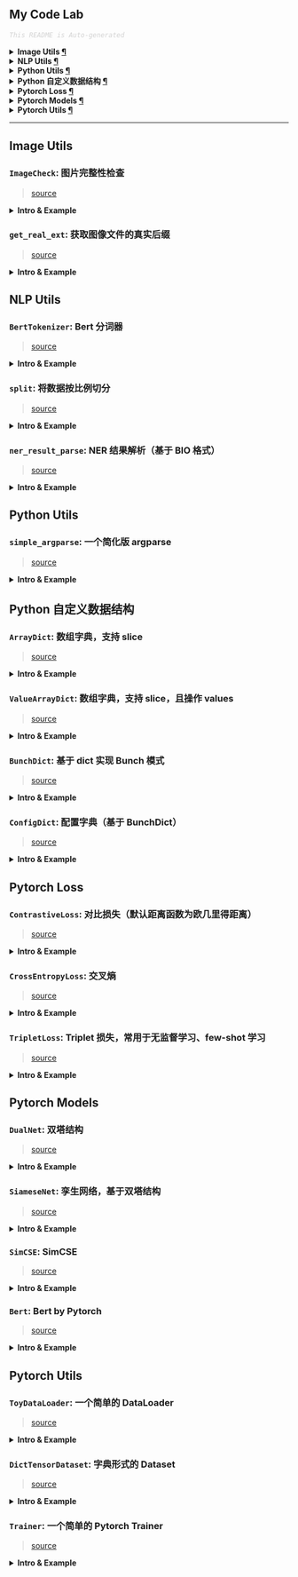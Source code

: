 My Code Lab
---

<font color="LightGrey"><i> `This README is Auto-generated` </i></font>

<details><summary><b> Image Utils <a href="#image-utils">¶</a></b></summary>

- [`ImageCheck`: 图片完整性检查](#imagecheck-图片完整性检查)
- [`get_real_ext`: 获取图像文件的真实后缀](#get_real_ext-获取图像文件的真实后缀)

</details>

<details><summary><b> NLP Utils <a href="#nlp-utils">¶</a></b></summary>

- [`BertTokenizer`: Bert 分词器](#berttokenizer-bert-分词器)
- [`split`: 将数据按比例切分](#split-将数据按比例切分)
- [`ner_result_parse`: NER 结果解析（基于 BIO 格式）](#ner_result_parse-ner-结果解析基于-bio-格式)

</details>

<details><summary><b> Python Utils <a href="#python-utils">¶</a></b></summary>

- [`simple_argparse`: 一个简化版 argparse](#simple_argparse-一个简化版-argparse)

</details>

<details><summary><b> Python 自定义数据结构 <a href="#python-自定义数据结构">¶</a></b></summary>

- [`ArrayDict`: 数组字典，支持 slice](#arraydict-数组字典支持-slice)
- [`ValueArrayDict`: 数组字典，支持 slice，且操作 values](#valuearraydict-数组字典支持-slice且操作-values)
- [`BunchDict`: 基于 dict 实现 Bunch 模式](#bunchdict-基于-dict-实现-bunch-模式)
- [`ConfigDict`: 配置字典（基于 BunchDict）](#configdict-配置字典基于-bunchdict)

</details>

<details><summary><b> Pytorch Loss <a href="#pytorch-loss">¶</a></b></summary>

- [`ContrastiveLoss`: 对比损失（默认距离函数为欧几里得距离）](#contrastiveloss-对比损失默认距离函数为欧几里得距离)
- [`CrossEntropyLoss`: 交叉熵](#crossentropyloss-交叉熵)
- [`TripletLoss`: Triplet 损失，常用于无监督学习、few-shot 学习](#tripletloss-triplet-损失常用于无监督学习few-shot-学习)

</details>

<details><summary><b> Pytorch Models <a href="#pytorch-models">¶</a></b></summary>

- [`DualNet`: 双塔结构](#dualnet-双塔结构)
- [`SiameseNet`: 孪生网络，基于双塔结构](#siamesenet-孪生网络基于双塔结构)
- [`SimCSE`: SimCSE](#simcse-simcse)
- [`Bert`: Bert by Pytorch](#bert-bert-by-pytorch)

</details>

<details><summary><b> Pytorch Utils <a href="#pytorch-utils">¶</a></b></summary>

- [`ToyDataLoader`: 一个简单的 DataLoader](#toydataloader-一个简单的-dataloader)
- [`DictTensorDataset`: 字典形式的 Dataset](#dicttensordataset-字典形式的-dataset)
- [`Trainer`: 一个简单的 Pytorch Trainer](#trainer-一个简单的-pytorch-trainer)

</details>

---

## Image Utils

### `ImageCheck`: 图片完整性检查
> [source](my/vision/image_check.py#L21)

<details><summary><b> Intro & Example </b></summary>

```python
图片完整性检查

Examples:
    >>> img = r'./_test_data/pok.jpg'
    >>> ImageCheck.is_complete(img)

```

</details>


### `get_real_ext`: 获取图像文件的真实后缀
> [source](my/vision/image_utils.py#L21)

<details><summary><b> Intro & Example </b></summary>

```python
获取图像文件的真实后缀
如果不是图片，返回后缀为 None
该方法不能判断图片是否完整

Args:
    image_path:
    return_is_same: 是否返回 `is_same`

Returns:
    ext_real, is_same
    真实后缀，真实后缀与当前后缀是否相同
    如果当前文件不是图片，则 ext_real 为 None
```

</details>


## NLP Utils

### `BertTokenizer`: Bert 分词器
> [source](my/nlp/bert_tokenizer.py#L233)

<details><summary><b> Intro & Example </b></summary>

```python
Bert 分词器

Examples:
    >>> text = '我爱python，我爱编程；I love python, I like programming. Some unkword'

    # WordPiece 切分
    >>> tokens = tokenizer.tokenize(text)
    >>> assert [tokens[2], tokens[-2], tokens[-7]] == ['python', '##nk', 'program']

    # 模型输入
    >>> token_ids, segment_ids, masks = tokenizer.encode(text)
    >>> assert token_ids[:6] == [101, 2769, 4263, 9030, 8024, 2769]
    >>> assert segment_ids == [0] * len(token_ids)

    # 句对模式
    >>> txt1 = '我爱python'
    >>> txt2 = '我爱编程'
    >>> token_ids, segment_ids, masks = tokenizer.encode(txt1, txt2)
    >>> assert token_ids == [101, 2769, 4263, 9030, 102, 2769, 4263, 5356, 4923, 102]
    >>> assert segment_ids == [0, 0, 0, 0, 0, 1, 1, 1, 1, 1]

```

</details>


### `split`: 将数据按比例切分
> [source](my/nlp/data_utils.py#L61)

<details><summary><b> Intro & Example </b></summary>

```python
将数据按比例切分

Args:
    *arrays:
    split_size: 切分比例，采用向上取整：ceil(6*0.3) = 2
    random_seed: 随机数种子
    shuffle: 是否打乱

Examples:
    >>> data = [[0, 1, 2, 3, 4, 5, 6, 7], [0, 1, 2, 3, 4, 5, 6, 7], [0, 1, 2, 3, 4, 5, 6, 7]]
    >>> xt, xv = split(*data, split_size=0.3, shuffle=False)
    >>> xt
    [[0, 1, 2, 3, 4], [0, 1, 2, 3, 4], [0, 1, 2, 3, 4]]
    >>> xv
    [[5, 6, 7], [5, 6, 7], [5, 6, 7]]
    
Returns:
    x_train, x_val =  split(x)
    (a_train, b_train, c_train), (a_val, b_train, c_train) = split(a, b, c)
```

</details>


### `ner_result_parse`: NER 结果解析（基于 BIO 格式）
> [source](my/nlp/ner_utils.py#L22)

<details><summary><b> Intro & Example </b></summary>

```python
NER 结果解析（基于 BIO 格式）

Examples:
    >>> _label_id2name = {0: 'O', 1: 'B-PER', 2: 'I-PER', 3: 'B-LOC', 4: 'I-LOC'}
    >>> _tokens = list('你知道小明生活在北京吗？')
    >>> _labels = list(map(int, '000120003400'))
    >>> ner_result_parse(_tokens, _labels, _label_id2name)
    [['PER', '小明', (3, 4)], ['LOC', '北京', (8, 9)]]

    >>> _tokens = list('小明生活在北京')  # 测试头尾是否正常
    >>> _labels = list(map(int, '1200034'))
    >>> ner_result_parse(_tokens, _labels, label_id2name=_label_id2name)
    [['PER', '小明', (0, 1)], ['LOC', '北京', (5, 6)]]

    >>> _tokens = list('明生活在北京')  # 明: I-PER
    >>> _labels = list(map(int, '200034'))
    >>> ner_result_parse(_tokens, _labels, label_id2name=_label_id2name)
    [['LOC', '北京', (4, 5)]]

    >>> _tokens = list('小明生活在北')
    >>> _labels = list(map(int, '120003'))  # 北: B-LOC
    >>> ner_result_parse(_tokens, _labels, label_id2name=_label_id2name)
    [['PER', '小明', (0, 1)], ['LOC', '北', (5, 5)]]

Args:
    tokens:
    labels:
    token_id2name:
    label_id2name:

Returns:
    example: [['小明', 'PER', (3, 4)], ['北京', 'LOC', (8, 9)]]
```

</details>


## Python Utils

### `simple_argparse`: 一个简化版 argparse
> [source](my/python/custom/simple_argparse.py#L25)

<details><summary><b> Intro & Example </b></summary>

```python
一个简化版 argparse

不需要预先设置字段，严格按照 `--a A` 一组的方式自动提取，
    其中 A 部分会调用 eval()，某种程度上比自带的 argparse 更强大

Examples:
    >>> from my.python.custom import ConfigDict, simple_argparse
    >>> sys.argv = ['xxx.py', '--a', 'A', '--b', '1', '--c', '3.14', '--d', '[1,2]', '--e', '"[1,2]"']
    >>> simple_argparse()
    {'a': 'A', 'b': 1, 'c': 3.14, 'd': [1, 2], 'e': '[1,2]'}
    >>> _args = ConfigDict(x=1, b=20)
    >>> simple_argparse(_args)
    {'x': 1, 'b': 1, 'a': 'A', 'c': 3.14, 'd': [1, 2], 'e': '[1,2]'}
    >>> sys.argv = ['xxx.py']
    >>> simple_argparse(_args)
    {'x': 1, 'b': 1, 'a': 'A', 'c': 3.14, 'd': [1, 2], 'e': '[1,2]'}
    >>> sys.argv = ['xxx.py', '-a', 'A']
    >>> simple_argparse()
    Traceback (most recent call last):
        ...
    AssertionError: `-a` should starts with "--"

```

</details>


## Python 自定义数据结构

### `ArrayDict`: 数组字典，支持 slice
> [source](my/python/custom/special_dict.py#L39)

<details><summary><b> Intro & Example </b></summary>

```python
数组字典，支持 slice

Examples:
    >>> d = ArrayDict(a=1, b=2)
    >>> d
    ArrayDict([('a', 1), ('b', 2)])
    >>> d['a']
    1
    >>> d[1]
    ArrayDict([('b', 2)])
    >>> d['c'] = 3
    >>> d[0] = 100
    Traceback (most recent call last):
        ...
    TypeError: ArrayDict cannot use `int` as key.
    >>> d[1: 3]
    ArrayDict([('b', 2), ('c', 3)])
    >>> print(*d)
    a b c
    >>> d.setdefault('d', 4)
    4
    >>> print(d)
    ArrayDict([('a', 1), ('b', 2), ('c', 3), ('d', 4)])
    >>> d.pop('a')
    1
    >>> d.update({'b': 20, 'c': 30})
    >>> def f(**d): print(d)
    >>> f(**d)
    {'b': 20, 'c': 30, 'd': 4}

```

</details>


### `ValueArrayDict`: 数组字典，支持 slice，且操作 values
> [source](my/python/custom/special_dict.py#L100)

<details><summary><b> Intro & Example </b></summary>

```python
数组字典，支持 slice，且操作 values

Examples:
    >>> d = ValueArrayDict(a=1, b=2)
    >>> d
    ValueArrayDict([('a', 1), ('b', 2)])
    >>> assert d[1] == 2
    >>> d['c'] = 3
    >>> assert d[2] == 3
    >>> d[1:]
    (2, 3)
    >>> print(*d)  # 注意打印的是 values
    1 2 3
    >>> del d['a']
    >>> d.update({'a':10, 'b': 20})
    >>> d
    ValueArrayDict([('b', 20), ('c', 3), ('a', 10)])

```

</details>


### `BunchDict`: 基于 dict 实现 Bunch 模式
> [source](my/python/custom/special_dict.py#L166)

<details><summary><b> Intro & Example </b></summary>

```python
基于 dict 实现 Bunch 模式

行为上类似于 argparse.Namespace，但可以使用 dict 的方法，更通用

Examples:
    >>> c = BunchDict(a=1, b=2)
    >>> c
    {'a': 1, 'b': 2}
    >>> c.c = 3
    >>> c
    {'a': 1, 'b': 2, 'c': 3}
    >>> dir(c)
    ['a', 'b', 'c']
    >>> assert 'a' in c
    >>> del c.a
    >>> assert 'a' not in c

    >>> x = BunchDict(d=4, e=c)
    >>> x
    {'d': 4, 'e': {'b': 2, 'c': 3}}
    >>> z = {'d': 4, 'e': {'a': 1, 'b': 2, 'c': 3}}
    >>> y = BunchDict.from_dict(z)
    >>> y
    {'d': 4, 'e': {'a': 1, 'b': 2, 'c': 3}}

References:
    - bunch（pip install bunch）
```

</details>


### `ConfigDict`: 配置字典（基于 BunchDict）
> [source](my/python/custom/special_dict.py#L248)

<details><summary><b> Intro & Example </b></summary>

```python
配置字典（基于 BunchDict）

在 BunchDict 基础上添加了 save/load 等操作。

Examples:
    # _TestConfig 继承自 BaseConfig，并对配置项设置默认值
    >>> class _TestConfig(ConfigDict):
    ...     def __init__(self, **config_items):
    ...         from datetime import datetime
    ...         self.a = 1
    ...         self.b = datetime(2012, 1, 1)  # 注意是一个特殊对象，默认 json 是不支持的
    ...         super(_TestConfig, self).__init__(**config_items)

    >>> args = _TestConfig()
    >>> assert args.a == 1  # 默认值
    >>> args.a = 10  # 修改值
    >>> assert args.a == 10  # 自定义值

    >>> args = _TestConfig(a=10)  # 创建时修改
    >>> assert args.a == 10

    # 添加默认中不存的配置项
    >>> args.c = 3  # 默认中没有的配置项（不推荐，建议都定义在继承类中，并设置默认值）
    >>> assert args.c == 3
    >>> print(args)  # 注意 'b' 保存成了特殊形式
    _TestConfig: {
        "a": 10,
        "b": "datetime.datetime(2012, 1, 1, 0, 0)__@AnyEncoder@__gASVKgAAAAAAAACMCGRhdGV0aW1llIwIZGF0ZXRpbWWUk5RDCgfcAQEAAAAAAACUhZRSlC4=",
        "c": 3
    }

    # 保存配置到文件
    >>> fp = r'./-test/test_save_config.json'
    >>> os.makedirs(os.path.dirname(fp), exist_ok=True)
    >>> args.save(fp)  # 保存
    >>> x = _TestConfig.load(fp)  # 重新加载
    >>> assert x.dict == args.dict
    >>> _ = os.system('rm -rf ./-test')

```

</details>


## Pytorch Loss

### `ContrastiveLoss`: 对比损失（默认距离函数为欧几里得距离）
> [source](my/pytorch/loss/contrastive.py#L49)

<details><summary><b> Intro & Example </b></summary>

```python
对比损失（默认距离函数为欧几里得距离）
```

</details>


### `CrossEntropyLoss`: 交叉熵
> [source](my/pytorch/loss/cross_entropy.py#L214)

<details><summary><b> Intro & Example </b></summary>

```python
交叉熵

TODO: 实现 weighted、smooth

Examples:
    >>> logits = torch.rand(5, 5)
    >>> labels = torch.arange(5)
    >>> probs = torch.softmax(logits, dim=-1)
    >>> onehot_labels = F.one_hot(labels)
    >>> my_ce = CrossEntropyLoss(reduction='none', onehot_label=True)
    >>> ce = nn.CrossEntropyLoss(reduction='none')
    >>> assert torch.allclose(my_ce(probs, onehot_labels), ce(logits, labels), atol=1e-5)

```

</details>


### `TripletLoss`: Triplet 损失，常用于无监督学习、few-shot 学习
> [source](my/pytorch/loss/triplet.py#L77)

<details><summary><b> Intro & Example </b></summary>

```python
Triplet 损失，常用于无监督学习、few-shot 学习

Examples:
    >>> anchor = torch.randn(100, 128)
    >>> positive = torch.randn(100, 128)
    >>> negative = torch.randn(100, 128)

    # my_tl 默认 euclidean_distance_nosqrt
    >>> tl = TripletLoss(margin=2., reduction='none')
    >>> tld = nn.TripletMarginWithDistanceLoss(distance_function=euclidean_distance_nosqrt,
    ...                                        margin=2., reduction='none')
    >>> assert torch.allclose(tl(anchor, positive, negative), tld(anchor, positive, negative), atol=1e-5)

    # 自定义距离函数
    >>> from my.pytorch.backend.distance_fn import cosine_distance
    >>> my_tl = TripletLoss(distance_fn=cosine_distance, margin=0.5, reduction='none')
    >>> tl = nn.TripletMarginWithDistanceLoss(distance_function=cosine_distance, margin=0.5, reduction='none')
    >>> assert torch.allclose(my_tl(anchor, positive, negative), tl(anchor, positive, negative), atol=1e-5)

```

</details>


## Pytorch Models

### `DualNet`: 双塔结构
> [source](my/studies/code/pytorch_models/modules/advance/dual.py#L25)

<details><summary><b> Intro & Example </b></summary>

```python
双塔结构
```

</details>


### `SiameseNet`: 孪生网络，基于双塔结构
> [source](my/studies/code/pytorch_models/modules/advance/siamese.py#L27)

<details><summary><b> Intro & Example </b></summary>

```python
孪生网络，基于双塔结构
```

</details>


### `SimCSE`: SimCSE
> [source](my/studies/code/pytorch_models/modules/advance/sim_cse.py#L30)

<details><summary><b> Intro & Example </b></summary>

```python
SimCSE

References: https://github.com/princeton-nlp/SimCSE
```

</details>


### `Bert`: Bert by Pytorch
> [source](my/studies/code/pytorch_models/modules/transformer/bert.py#L136)

<details><summary><b> Intro & Example </b></summary>

```python
Bert by Pytorch

Examples:
    >>> # My bert 1 (default)
    >>> bert = get_bert_pretrained(return_tokenizer=False)

    # 输出测试
    >>> from my.nlp.bert_tokenizer import tokenizer
    >>> s = '我爱机器学习'
    >>> tokens_ids, segments_ids, masks = tokenizer.batch_encode([s], max_len=10, convert_fn=torch.as_tensor)

    # transformers Bert
    >>> from transformers import BertModel
    >>> model = BertModel.from_pretrained('bert-base-chinese')
    >>> model.config.output_hidden_states = True
    >>> o_pt = model(tokens_ids, masks, segments_ids)

    >>> o_my = bert(tokens_ids, segments_ids)
    >>> # cls embedding
    >>> assert torch.allclose(o_pt.pooler_output, o_my[0], atol=1e-5)
    >>> # last_hidden_state
    >>> assert torch.allclose(o_pt.last_hidden_state, o_my[1], atol=1e-5)
    >>> # all_hidden_state
    >>> assert torch.allclose(torch.cat(o_pt.hidden_states), torch.cat(o_my[-1]), atol=1e-5)
```

</details>


## Pytorch Utils

### `ToyDataLoader`: 一个简单的 DataLoader
> [source](my/pytorch/train/data_utils.py#L38)

<details><summary><b> Intro & Example </b></summary>

```python
一个简单的 DataLoader

简化中间创建 Dataset 的过程，直接从数据（tensor/list/ndarray）创建 DataLoader

Examples:
    >>> x = y = torch.as_tensor([1,2,3,4,5])
    >>> # 返回 tuple
    >>> dl = ToyDataLoader([x, y], batch_size=3, shuffle=False)
    >>> for batch in dl:
    ...     print(batch)
    [tensor([1, 2, 3]), tensor([1, 2, 3])]
    [tensor([4, 5]), tensor([4, 5])]
    >>> # 返回 dict
    >>> dl = ToyDataLoader({'x': x, 'y': y}, batch_size=3, shuffle=False)
    >>> for batch in dl:
    ...     print(batch)
    {'x': tensor([1, 2, 3]), 'y': tensor([1, 2, 3])}
    {'x': tensor([4, 5]), 'y': tensor([4, 5])}
```

</details>


### `DictTensorDataset`: 字典形式的 Dataset
> [source](my/pytorch/train/data_utils.py#L77)

<details><summary><b> Intro & Example </b></summary>

```python
字典形式的 Dataset

使用本类生成 DataLoader 时，可以返回 dict 类型的 batch

Examples:
    >>> x = y = torch.as_tensor([1,2,3,4,5])
    >>> ds = DictTensorDataset(x=x, y=y)
    >>> len(ds)
    5
    >>> dl = DataLoader(ds, batch_size=3)
    >>> for batch in dl: print(batch)
    {'x': tensor([1, 2, 3]), 'y': tensor([1, 2, 3])}
    {'x': tensor([4, 5]), 'y': tensor([4, 5])}
    >>> len(dl)
    2

References:
    - torch.utils.data.TensorDataset
    - huggingface/datasets.arrow_dataset.Dataset
```

</details>


### `Trainer`: 一个简单的 Pytorch Trainer
> [source](my/pytorch/train/trainer.py#L47)

<details><summary><b> Intro & Example </b></summary>

```python
一个简单的 Pytorch Trainer

Examples:
    >>> # 参考 code/examples/pytorch/train_ner_bert_crf.py
```

</details>
